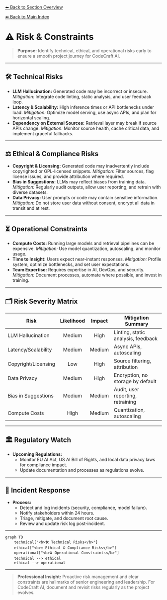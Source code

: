 [⬅ Back to Section Overview](README.md)

[⬅ Back to Main Index](../../INDEX.md)

# ⚠️ Risk & Constraints

> **Purpose:**
> Identify technical, ethical, and operational risks early to ensure a smooth project journey for CodeCraft AI.

---

## 🛠️ Technical Risks

- **LLM Hallucination:**
  Generated code may be incorrect or insecure.
  *Mitigation:* Integrate code linting, static analysis, and user feedback loop.
- **Latency & Scalability:**
  High inference times or API bottlenecks under load.
  *Mitigation:* Optimize model serving, use async APIs, and plan for horizontal scaling.
- **Dependency on External Sources:**
  Retrieval layer may break if source APIs change.
  *Mitigation:* Monitor source health, cache critical data, and implement graceful fallbacks.

---

## ⚖️ Ethical & Compliance Risks

- **Copyright & Licensing:**
  Generated code may inadvertently include copyrighted or GPL-licensed snippets.
  *Mitigation:* Filter sources, flag license issues, and provide attribution where required.
- **Bias in Suggestions:**
  LLMs may reflect biases from training data.
  *Mitigation:* Regularly audit outputs, allow user reporting, and retrain with diverse datasets.
- **Data Privacy:**
  User prompts or code may contain sensitive information.
  *Mitigation:* Do not store user data without consent, encrypt all data in transit and at rest.

---

## ⏳ Operational Constraints

- **Compute Costs:**
  Running large models and retrieval pipelines can be expensive.
  *Mitigation:* Use model quantization, autoscaling, and monitor usage.
- **Time to Insight:**
  Users expect near-instant responses.
  *Mitigation:* Profile system, optimize bottlenecks, and set user expectations.
- **Team Expertise:**
  Requires expertise in AI, DevOps, and security.
  *Mitigation:* Document processes, automate where possible, and invest in training.

---

## 🗂️ Risk Severity Matrix

| Risk                       | Likelihood | Impact   | Mitigation Summary                |
|----------------------------|:----------:|:--------:|-----------------------------------|
| LLM Hallucination          | Medium     | High     | Linting, static analysis, feedback|
| Latency/Scalability        | Medium     | Medium   | Async APIs, autoscaling           |
| Copyright/Licensing        | Low        | High     | Source filtering, attribution     |
| Data Privacy               | Medium     | High     | Encryption, no storage by default |
| Bias in Suggestions        | Medium     | Medium   | Audit, user reporting, retraining |
| Compute Costs              | High       | Medium   | Quantization, autoscaling         |

---

## 🏛️ Regulatory Watch

- **Upcoming Regulations:**
  - Monitor EU AI Act, US AI Bill of Rights, and local data privacy laws for compliance impact.
  - Update documentation and processes as regulations evolve.

---

## 🚨 Incident Response

- **Process:**
  - Detect and log incidents (security, compliance, model failure).
  - Notify stakeholders within 24 hours.
  - Triage, mitigate, and document root cause.
  - Review and update risk log post-incident.

---

```mermaid
graph TD
    technical["<b>🛠️ Technical Risks</b>"]
    ethical["<b>⚖️ Ethical & Compliance Risks</b>"]
    operational["<b>⏳ Operational Constraints</b>"]
    technical --> ethical
    ethical --> operational
```

---

> **Professional Insight:**
> Proactive risk management and clear constraints are hallmarks of senior engineering and leadership.
> For CodeCraft AI, document and revisit risks regularly as the project evolves.
